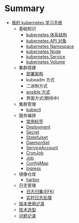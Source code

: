 # Summary

* [我的 kubernetes 学习手册](README.md)
    * 基础知识
        * [kubernetes 体系结构](basic/architecture.md)
        * [kubernetes API 对象](basic/api.md)
        * [kubernetes Namespace](basic/namespace.md)
        * [kubernetes Node](basic/node.md)
        * [kubernetes Service](basic/service.md)
        * [kubernetes Volume](basic/volume.md)
    * 集群搭建
        * [部署架构](install/deployment_architecture.md)
        * kubeadm 方式
        * 二进制方式
        * [ansible 方式](install/ansible.md)
        * 界面方式(期待中)
    * 集群管理
        * [kubectl](manage/kubectl.md)
    * 服务编排
        * [常用标签](compose/common_label.md)
        * [Deployment](compose/Deployment.md)
        * [Secret](compose/Secret.md)
        * [Statefulset](compose/Statefulset.md)
        * [DaemonSet](compose/DaemonSet.md)
        * [ServiceAccount](compose/ServiceAccount.md)
        * [CronJob](compose/CronJob.md)
        * [Job](compose/Job.md)
        * [ConfigMap](compose/ConfigMap.md)
        * [Ingress](compose/Ingress.md)
    * 镜像仓库
        * [harbor](registry/harbor.md)
    * 日志管理
        * [日志归集(EFK)](log_manager/efk.md)
        * [实时日志处理](log_manager/real_time_log.md)
    * [版本使用记录](version_record.md)
    * [技术选型](technology_selection.md)
    * [问题记录](qa.md)

